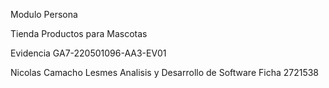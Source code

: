 Modulo Persona

Tienda Productos para Mascotas

Evidencia GA7-220501096-AA3-EV01 

Nicolas Camacho Lesmes
Analisis y Desarrollo de Software
Ficha 2721538
